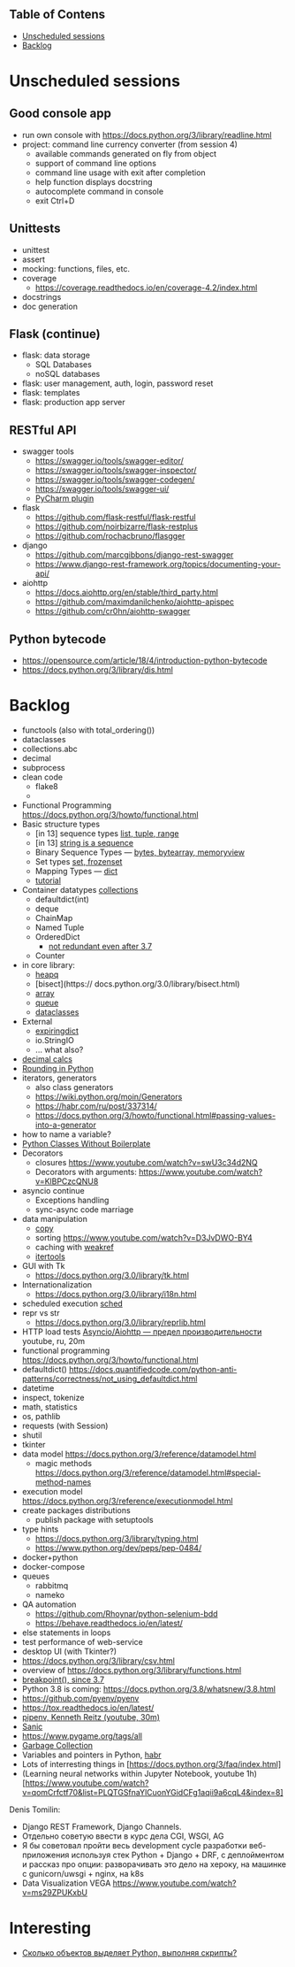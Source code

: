 ## Table of Contens
- [Unscheduled sessions](#unscheduled-sessions)
- [Backlog](#backlog)


# Unscheduled sessions

## Good console app
- run own console with https://docs.python.org/3/library/readline.html
- project: command line currency converter (from session 4)  
  - available commands generated on fly from object
  - support of command line options
  - command line usage with exit after completion
  - help function displays docstring 
  - autocomplete command in console
  - exit Ctrl+D
  
## Unittests
- unittest
- assert
- mocking: functions, files, etc.
- coverage
  - https://coverage.readthedocs.io/en/coverage-4.2/index.html
- docstrings
- doc generation

## Flask (continue)
- flask: data storage
  - SQL Databases
  - noSQL databases
- flask: user management, auth, login, password reset
- flask: templates
- flask: production app server

## RESTful API
- swagger tools
  - https://swagger.io/tools/swagger-editor/
  - https://swagger.io/tools/swagger-inspector/
  - https://swagger.io/tools/swagger-codegen/
  - https://swagger.io/tools/swagger-ui/
  - [PyCharm plugin](https://plugins.jetbrains.com/plugin/8347-swagger)
- flask 
  - https://github.com/flask-restful/flask-restful
  - https://github.com/noirbizarre/flask-restplus
  - https://github.com/rochacbruno/flasgger
- django
  - https://github.com/marcgibbons/django-rest-swagger
  - https://www.django-rest-framework.org/topics/documenting-your-api/
- aiohttp
  - https://docs.aiohttp.org/en/stable/third_party.html
  - https://github.com/maximdanilchenko/aiohttp-apispec
  - https://github.com/cr0hn/aiohttp-swagger


## Python bytecode
  - https://opensource.com/article/18/4/introduction-python-bytecode
  - https://docs.python.org/3/library/dis.html

# Backlog
- functools (also with total_ordering())
- dataclasses
- collections.abc
- decimal
- subprocess
- clean code
  - flake8
  - 
- Functional Programming https://docs.python.org/3/howto/functional.html
- Basic structure types 
    - [in 13] sequence types [list, tuple, range](https://docs.python.org/3/library/stdtypes.html#sequence-types-list-tuple-range)
    - [in 13] [string is a sequence](https://docs.python.org/3/library/stdtypes.html#text-sequence-type-str)
    - Binary Sequence Types — [bytes, bytearray, memoryview](https://docs.python.org/3/library/stdtypes.html#binary-sequence-types-bytes-bytearray-memoryview)
    - Set types [set, frozenset](https://docs.python.org/3/library/stdtypes.html#set-types-set-frozenset)
    - Mapping Types — [dict](https://docs.python.org/3/library/stdtypes.html#mapping-types-dict)
    - [tutorial](https://docs.python.org/3/tutorial/datastructures.html)
- Container datatypes [collections](https://docs.python.org/3/library/collections.html)
    - defaultdict(int)
    - deque
    - ChainMap
    - Named Tuple
    - OrderedDict 
        - [not redundant even after 3.7](https://stackoverflow.com/questions/50872498/will-ordereddict-become-redundant-in-python-3-7)
    - Counter
- in core library:
    - [heapq](https://docs.python.org/3.0/library/heapq.html)
    - [bisect](https://
    docs.python.org/3.0/library/bisect.html)
    - [array](https://docs.python.org/3.0/library/array.html)
    - [queue](https://docs.python.org/3.0/library/queue.html)
    - [dataclasses](https://docs.python.org/3/library/dataclasses.html)
- External
    - [expiringdict](https://github.com/mailgun/expiringdict)
    - io.StringIO
    - ... what also?
- [decimal calcs](https://docs.python.org/3.7/library/decimal.html)
- [Rounding in Python](https://realpython.com/python-rounding/)
- iterators, generators 
  - also class generators
  - https://wiki.python.org/moin/Generators
  - https://habr.com/ru/post/337314/
  - https://docs.python.org/3/howto/functional.html#passing-values-into-a-generator
- how to name a variable?
- [Python Classes Without Boilerplate](https://github.com/python-attrs/attrs)  
- Decorators
    - closures https://www.youtube.com/watch?v=swU3c34d2NQ
    - Decorators with arguments: https://www.youtube.com/watch?v=KlBPCzcQNU8
- asyncio continue
  - Exceptions handling
  - sync-async code marriage
- data manipulation
  - [copy](https://docs.python.org/3.0/library/copy.html)
  - sorting https://www.youtube.com/watch?v=D3JvDWO-BY4
  - caching with [weakref](https://docs.python.org/3.0/library/weakref.html)
  - [itertools](https://docs.python.org/3.7/library/itertools.html)
- GUI with Tk
  - https://docs.python.org/3.0/library/tk.html
- Internationalization
  - https://docs.python.org/3.0/library/i18n.html  
- scheduled execution [sched](https://docs.python.org/3.0/library/sched.html)
- repr vs str
  - https://docs.python.org/3.0/library/reprlib.html
- HTTP load tests [Asyncio/Aiohttp — предел производительности](https://www.youtube.com/watch?v=ctLi6_mrPLc) youtube, ru, 20m
- functional programming https://docs.python.org/3/howto/functional.html
- defaultdict() https://docs.quantifiedcode.com/python-anti-patterns/correctness/not_using_defaultdict.html
- datetime
- inspect, tokenize
- math, statistics
- os, pathlib
- requests (with Session)
- shutil
- tkinter
- data model https://docs.python.org/3/reference/datamodel.html
  - magic methods https://docs.python.org/3/reference/datamodel.html#special-method-names
- execution model https://docs.python.org/3/reference/executionmodel.html
- create packages distributions
  - publish package with setuptools
- type hints 
  - https://docs.python.org/3/library/typing.html
  - https://www.python.org/dev/peps/pep-0484/
- docker+python
- docker-compose
- queues
  - rabbitmq
  - nameko
- QA automation
  - https://github.com/Rhoynar/python-selenium-bdd
  - https://behave.readthedocs.io/en/latest/
- else statements in loops
- test performance of web-service
- desktop UI (with Tkinter?)
- https://docs.python.org/3/library/csv.html
- overview of https://docs.python.org/3/library/functions.html  
- [breakpoint(), since 3.7](https://docs.python.org/dev/library/functions.html#breakpoint)
- Python 3.8 is coming: https://docs.python.org/3.8/whatsnew/3.8.html
- https://github.com/pyenv/pyenv  
- https://tox.readthedocs.io/en/latest/
- [pipenv, Kenneth Reitz (youtube, 30m)](https://www.youtube.com/watch?v=GBQAKldqgZs)
- [Sanic](https://sanic.readthedocs.io/en/latest/)
- https://www.pygame.org/tags/all
- [Garbage Collection](https://docs.python.org/3/faq/design.html?highlight=garbage%20collect#how-does-python-manage-memory)
- Variables and pointers in Python, [habr](https://habr.com/en/company/mailru/blog/454324/)
- Lots of interresting things in [https://docs.python.org/3/faq/index.html]
- (Learning neural networks within Jupyter Notebook, youtube 1h)[https://www.youtube.com/watch?v=qomCrfctf70&list=PLQTGSfnaYlCuonYGidCFg1aqii9a6cqL4&index=8]

Denis Tomilin:
- Django REST Framework, Django Channels. 
- Отдельно советую ввести в курс дела CGI, WSGI, AG
- Я бы советовал пройти весь development cycle разработки веб-приложения используя стек Python + Django + DRF, с деплойментом и рассказ про опции: разворачивать это дело на хероку, на машинке с gunicorn/uwsgi + nginx, на k8s
- Data Visualization VEGA https://www.youtube.com/watch?v=ms29ZPUKxbU

# Interesting
- [Сколько объектов выделяет Python, выполняя скрипты?](https://habr.com/ru/post/418305/) 
